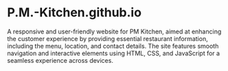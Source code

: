 # P.M.-Kitchen.github.io
A responsive and user-friendly website for PM Kitchen, aimed at enhancing the customer experience by providing essential restaurant information, including the menu, location, and contact details. The site features smooth navigation and interactive elements using HTML, CSS, and JavaScript for a seamless experience across devices.
